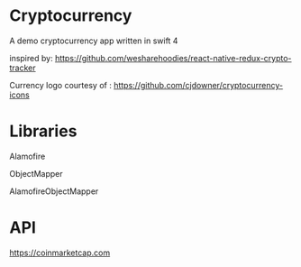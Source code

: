# Cryptocurrency
A demo cryptocurrency app written in swift 4 

inspired by: https://github.com/wesharehoodies/react-native-redux-crypto-tracker

Currency logo courtesy of : https://github.com/cjdowner/cryptocurrency-icons

# Libraries
Alamofire

ObjectMapper

AlamofireObjectMapper
# API

https://coinmarketcap.com




